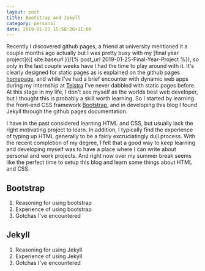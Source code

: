 ```yaml
---
layout: post
title: Bootstrap and Jekyll 
category: personal
date: 2019-01-27 15:58:26+11:00
---
```


Recently I discovered github pages, a friend at university mentioned it a 
couple months ago actually but I was pretty busy with my 
[final year project]({{ site.baseurl }}/{% post_url 2019-01-25-Final-Year-Project %}), 
so only in the last couple weeks have I had the time to play around with 
it. It's clearly designed for static pages as is explained on the github 
pages [homepage](https://pages.github.com/), and while I've had a brief 
encounter with dynamic web apps during my internship at 
[Telstra](https://kcexn.github.io/#work-header) I've never dabbled with 
static pages before. At this stage in my life, I don't see myself as the 
worlds best web developer, but I thought this is probably a skill worth 
learning. So I started by learning the front-end CSS framework 
[Bootstrap](https://getbootstrap.com), and in developing this blog I 
found Jekyll through the github pages documentation.

I have in the past considered learning HTML and CSS, but usually lack the 
right motivating project to learn. In addition, I typically find the 
experience of typing up HTML generally to be a fairly excruciatingly 
dull process. With the recent completion of my degree, I felt that a good 
way to keep learning and developing myself was to have a place where I 
can write about personal and work projects. And right now over my summer 
break seems like the perfect time to setup this blog and learn some things 
about HTML and CSS.

## Bootstrap

1. Reasoning for using bootstrap
2. Experience of using bootstrap
3. Gotchas I've encountered

## Jekyll

1. Reasoning for using Jekyll
2. Experience of using Jekyll
3. Gotchas I've encountered

